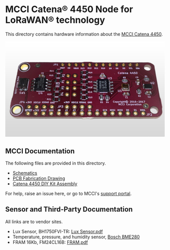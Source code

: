# MCCI Catena® 4450 Node for LoRaWAN® technology

This directory contains hardware information about the [MCCI Catena 4450](https://store.mcci.com/collections/lorawan-iot-and-the-things-network/products/catena-4450-lorawan-iot-device).


 ![Pinout of Catena 4450](/assets/Catena-4450-Wing.jpg)
 
## MCCI Documentation

The following files are provided in this directory.

- [Schematics](./100001135c_(Catena-4450-MCCI-LW-Feather-Sensor-Shield-Schematic).pdf)
- [PCB Fabrication Drawing](./100001140c_(Catena-4450-MCCI-LW-Feather-Sensor-Shield-PCB-Layout-Fabrication-Drawing).pdf)
- [Catena 4450 DIY Kit Assembly](./234001048a_(Assembling-Your-Catena-4450-DIY-Kit).pdf)

For help, raise an issue here, or go to MCCI's [support portal](https://portal.mcci.com).

## Sensor and Third-Party Documentation

All links are to vendor sites.

- Lux Sensor, BH1750FVI-TR: [Lux Sensor.pdf](https://www.mouser.com/datasheet/2/348/bh1750fvi-e-186247.pdf)
- Temperature, pressure, and humidity sensor, [Bosch BME280](https://ae-bst.resource.bosch.com/media/_tech/media/datasheets/BST-BME280-DS002.pdf)
- FRAM 16Kb, FM24CL16B: [FRAM.pdf](https://www.cypress.com/file/136491/download)

